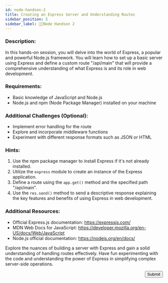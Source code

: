 ```yaml
---
id: node-handson-2
title: Creating an Express Server and Understanding Routes
sidebar_position: 5
sidebar_label: 🧑‍💻Node Handson 2
---
```


### Description: 

In this hands-on session, you will delve into the world of Express, a popular and powerful Node.js framework. You will learn how to set up a basic server using Express and define a custom route "/api/main" that will provide a comprehensive understanding of what Express is and its role in web development.

### Requirements:
- Basic knowledge of JavaScript and Node.js
- Node.js and npm (Node Package Manager) installed on your machine

### Additional Challenges (Optional):
- Implement error handling for the route
- Explore and incorporate middleware functions
- Experiment with different response formats such as JSON or HTML

### Hints:
1. Use the npm package manager to install Express if it's not already installed.
2. Utilize the `express` module to create an instance of the Express application.
3. Define a route using the `app.get()` method and the specified path "/api/main".
4. Use the `res.send()` method to send a descriptive response explaining the key features and benefits of using Express in web development.

### Additional Resources:
- Official Express.js documentation: https://expressjs.com/
- MDN Web Docs for JavaScript: https://developer.mozilla.org/en-US/docs/Web/JavaScript
- Node.js official documentation: https://nodejs.org/en/docs/

Explore the nuances of building a server with Express and gain a solid understanding of handling routes effectively. Have fun experimenting with the code and understanding the power of Express in simplifying complex server-side operations.


<div align="right"><a href="/"><button className="btn" style={{backgroundColor:'blue', color:'#fff'}}>Submit</button></a></div>